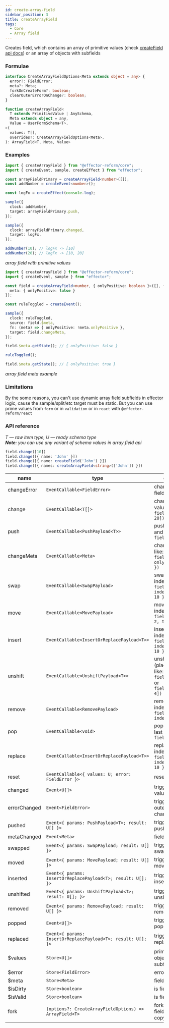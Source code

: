 ```yaml
---
id: create-array-field
sidebar_position: 3
title: createArrayField
tags:
  - Core
  - Array field
---
```


Creates field, which contains an array of primitive values (check [createField api docs](./create-field)) or an array of objects with subfields

### Formulae

```ts
interface CreateArrayFieldOptions<Meta extends object = any> {
  error?: FieldError;
  meta?: Meta;
  forkOnCreateForm?: boolean;
  clearOuterErrorOnChange?: boolean;
}

function createArrayField<
  T extends PrimitiveValue | AnySchema,
  Meta extends object = any,
  Value = UserFormSchema<T>,
>(
  values: T[],
  overrides?: CreateArrayFieldOptions<Meta>,
): ArrayField<T, Meta, Value>
```

### Examples

```ts
import { createArrayField } from "@effector-reform/core";
import { createEvent, sample, createEffect } from "effector";

const arrayFieldPrimary = createArrayField<number>([]);
const addNumber = createEvent<number>();

const logFx = createEffect(console.log);

sample({
  clock: addNumber,
  target: arrayFieldPrimary.push,
});

sample({
  clock: arrayFieldPrimary.changed,
  target: logFx,
});

addNumber(10); // logFx -> [10]
addNumber(20); // logFx -> [10, 20]
```
*array field with primitive values*

```ts
import { createArrayField } from "@effector-reform/core";
import { createEvent, sample } from "effector";

const field = createArrayField<number, { onlyPositive: boolean }>([], {
  meta: { onlyPositive: false }
});

const ruleToggled = createEvent();

sample({
  clock: ruleToggled,
  source: field.$meta,
  fn: (meta) => { onlyPositive: !meta.onlyPositive },
  target: field.changeMeta,
});

field.$meta.getState(); // { onlyPositive: false } 

ruleToggled();

field.$meta.getState(); // { onlyPositive: true } 
```

*array field meta example*

### Limitations

By the some reasons, you can't use dynamic array field subfields in
effector logic, cause the sample/split/etc target must be static. But
you can use prime values from `form` or in `validation` or in `react` with `@effector-reform/react`

### API reference

*T — raw item type, U — ready schema type*<br/>
****Note***: you can use any variant of schema values in array field api*

```ts
field.change([10])
field.change([{ name: 'John' }])
field.change([{ name: createField('John') }])
field.change([{ names: createArrayField<string>(['John']) }])
```

| name         | type                                                         | description                                                                                         |
|--------------|--------------------------------------------------------------|-----------------------------------------------------------------------------------------------------|
| changeError  | `EventCallable<FieldError>`                                  | change outer array field error                                                                      |
| change       | `EventCallable<T[]>`                                         | change array field values, like:<br/>`field.change([10, 20])`                                       |
| push         | `EventCallable<PushPayload<T>>`                              | push item at the and of array, like:<br/>`field.push(10)`                                           |
| changeMeta   | `EventCallable<Meta>`                                        | change field meta, like:<br/>`field.changeMeta({ onlyPositive: true })`                             |
| swap         | `EventCallable<SwapPayload>`                                 | swap items by indexes, like:<br/>`field.swap({ indexA: 2, indexB: 10 })`                            |
| move         | `EventCallable<MovePayload>`                                 | move item by indexes, like:<br/>`field.move({ from: 2, to: 10 })`                                   |
| insert       | `EventCallable<InsertOrReplacePayload<T>>`                   | insert item at the index, like:<br/>`field.insert({ index: 2, value: 10 })`                         |
| unshift      | `EventCallable<UnshiftPayload<T>>`                           | unshift value (place at the start), like:<br/>`field.unshift(2)`<br/>or<br/>`field.unshift([2, 4])` |
| remove       | `EventCallable<RemovePayload>`                               | remove item by index, like:<br/>`field.remove({ index: 10 })`                                       |
| pop          | `EventCallable<void>`                                        | pop item (remove last element), like:<br/>`field.pop()`                                             |
| replace      | `EventCallable<InsertOrReplacePayload<T>>`                   | replace item by index, like:<br/>`field.replace({ index: 2, value: 10 })`                           |
| reset        | `EventCallable<{ values: U; error: FieldError }>`            | reset field values                                                                                  |
| changed      | `Event<U[]>`                                                 | triggered when values changed                                                                       |
| errorChanged | `Event<FieldError>`                                          | triggered when outer or inner error changed                                                         |
| pushed       | `Event<{ params: PushPayload<T>; result: U[] }>`             | triggered when pushed                                                                               |
| metaChanged  | `Event<Meta>`                                                | field meta changed                                                                                  |
| swapped      | `Event<{ params: SwapPayload; result: U[] }>`                | triggered when swapped                                                                              |
| moved        | `Event<{ params: MovePayload; result: U[] }>`                | triggered when moved                                                                                |
| inserted     | `Event<{ params: InsertOrReplacePayload<T>; result: U[]; }>` | triggered when inserted                                                                             |
| unshifted    | `Event<{ params: UnshiftPayload<T>; result: U[]; }>`         | triggered when unshifted                                                                            |
| removed      | `Event<{ params: RemovePayload; result: U[] }>`              | triggered when removed                                                                              |
| popped       | `Event<U[]>`                                                 | triggered when popped                                                                               |
| replaced     | `Event<{ params: InsertOrReplacePayload<T>; result: U[]; }>` | triggered when replaced                                                                             |
| $values      | `Store<U[]>`                                                 | primitive values (or objects with subfields)                                                        |
| $error       | `Store<FieldError>`                                          | error of array field                                                                                |
| $meta        | `Store<Meta>`                                                | field meta                                                                                          |
| $isDirty     | `Store<boolean>`                                             | is field changed                                                                                    |
| $isValid     | `Store<boolean>`                                             | is field valid                                                                                      |
| fork         | `(options?: CreateArrayFieldOptions) => ArrayField<T>`       | fork field (create field independent copy)                                                          |